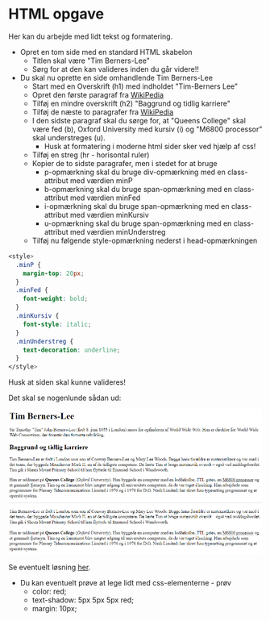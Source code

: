 # HTML opgave

Her kan du arbejde med lidt tekst og formatering.

- Opret en tom side med en standard HTML skabelon 
  - Titlen skal være "Tim Berners-Lee"
  - Sørg for at den kan valideres inden du går videre!!
- Du skal nu oprette en side omhandlende Tim Berners-Lee
  - Start med en Overskrift (h1) med indholdet "Tim-Berners Lee"
  - Opret den første paragraf fra [WikiPedia](https://da.wikipedia.org/wiki/Tim_Berners-Lee)
  - Tilføj en mindre overskrift (h2) "Baggrund og tidlig karriere"
  - Tilføj de næste to paragrafer fra [WikiPedia](https://da.wikipedia.org/wiki/Tim_Berners-Lee)
  - I den sidste paragraf skal du sørge for, at "Queens College" skal være fed (b), Oxford University med kursiv (i) og "M6800 processor" skal understreges (u).
    - Husk at formatering i moderne html sider sker ved hjælp af css!
  - Tilføj en streg (hr - horisontal ruler)
  - Kopier de to sidste paragrafer, men i stedet for at bruge
    - p-opmærkning skal du bruge div-opmærkning med en class-attribut med værdien minP
    - b-opmærkning skal du bruge span-opmærkning med en class-attribut med værdien minFed
    - i-opmærkning skal du bruge span-opmærkning med en class-attribut med værdien minKursiv
    - u-opmærkning skal du bruge span-opmærkning med en class-attribut med værdien minUnderstreg
  - Tilføj nu følgende style-opmærkning nederst i head-opmærkningen
```css
<style>
  .minP {
    margin-top: 20px;
  }
  .minFed {
    font-weight: bold;
  }
  .minKursiv {
    font-style: italic;
  }
  .minUnderstreg {
    text-decoration: underline;
  }
</style>
```

Husk at siden skal kunne valideres! 


Det skal se nogenlunde sådan ud:

![](tekst.png)


Se eventuelt løsning [her](index.html).

- Du kan eventuelt prøve at lege lidt med css-elementerne - prøv
  - color: red;
  - text-shadow: 5px 5px 5px red;
  - margin: 10px;
